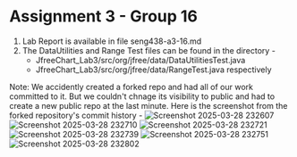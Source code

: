 # Assignment 3 - Group 16

 1. Lab Report is available in file seng438-a3-16.md
 2. The DataUtilities and Range Test files can be found in the directory -
    - JfreeChart_Lab3/src/org/jfree/data/DataUtilitiesTest.java
    - JfreeChart_Lab3/src/org/jfree/data/RangeTest.java respectively

Note: We accidently created a forked repo and had all of our work committed to it. But we couldn't chnage its visibility to public and had to create a new public repo at the last minute.
Here is the screenshot from the forked repository's commit history -
![Screenshot 2025-03-28 232607](https://github.com/user-attachments/assets/7936dff1-2e00-46b5-a4e5-2d9efc1bbd4d)
![Screenshot 2025-03-28 232710](https://github.com/user-attachments/assets/9277bfae-3922-4b47-8a30-ac03316b558f)
![Screenshot 2025-03-28 232721](https://github.com/user-attachments/assets/fda71037-557d-4789-aba1-8e390b146570)
![Screenshot 2025-03-28 232739](https://github.com/user-attachments/assets/c5024716-0f97-44ec-9f26-11cf98cf7ad8)
![Screenshot 2025-03-28 232751](https://github.com/user-attachments/assets/31c26827-0a3c-4dc5-8ed8-d903ae35e803)
![Screenshot 2025-03-28 232802](https://github.com/user-attachments/assets/c37efaa2-c8f3-47b6-9fff-bc9a0cb07c9f)
